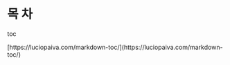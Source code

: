 # 목  차 <!-- element style=" margin-top:-500px; margin-left:-500px" -->

<grid drag="60 100" drop="40 0">
<span class="nmk">

toc

</span>
</grid>


<grid drag="100 5" drop="0 88">
<span class="src">[https://luciopaiva.com/markdown-toc/](https://luciopaiva.com/markdown-toc/)</span> </grid>